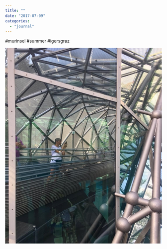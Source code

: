```yaml
---
title: ""
date: "2017-07-09"
categories: 
  - "journal"
---
```


#murinsel #summer #igersgraz

![](images/468edba646.jpg)
